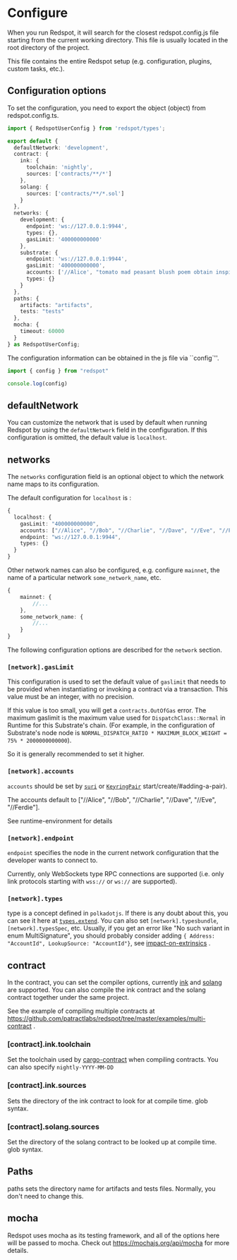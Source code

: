 # Configure

When you run Redspot, it will search for the closest redspot.config.js file starting from the current working directory. This file is usually located in the root directory of the project.

This file contains the entire Redspot setup (e.g. configuration, plugins, custom tasks, etc.).

## Configuration options
To set the configuration, you need to export the object (object) from redspot.config.ts.

```typescript
import { RedspotUserConfig } from 'redspot/types';

export default {
  defaultNetwork: 'development',
  contract: {
    ink: {
      toolchain: 'nightly',
      sources: ['contracts/**/*']
    },
    solang: {
      sources: ['contracts/**/*.sol']
    }
  },
  networks: {
    development: {
      endpoint: 'ws://127.0.0.1:9944',
      types: {},
      gasLimit: '400000000000'
    },
    substrate: {
      endpoint: 'ws://127.0.0.1:9944',
      gasLimit: '400000000000',
      accounts: ['//Alice', "tomato mad peasant blush poem obtain inspire distance attitude mercy return marriage", " 0x26aa394eea5630e07c48ae0c9558cef70a98fdbe9ce6c55837576c60c7af3850"],
      types: {}
    }
  },
  paths: {
    artifacts: "artifacts",
    tests: "tests"
  },
  mocha: {
    timeout: 60000
  }
} as RedspotUserConfig;
```

The configuration information can be obtained in the js file via ``config`''.

```typescript
import { config } from "redspot"

console.log(config)
```



## defaultNetwork 
You can customize the network that is used by default when running Redspot by using the `defaultNetwork` field in the configuration. If this configuration is omitted, the default value is ``localhost``.

## networks 
The `networks` configuration field is an optional object to which the network name maps to its configuration.

The default configuration for `localhost` is :

```typescript
{
  localhost: {
    gasLimit: "400000000000",
    accounts: ["//Alice", "//Bob", "//Charlie", "//Dave", "//Eve", "//Ferdie"],
    endpoint: "ws://127.0.0.1:9944",
    types: {}
  }
}
```

Other network names can also be configured, e.g. configure `mainnet`, the name of a particular network `some_network_name`, etc.

```typescript
{
    mainnet: {
        //...
    },
    some_network_name: {
        //...
    }
}
```

The following configuration options are described for the `network` section.

### `[network].gasLimit`
This configuration is used to set the default value of `gaslimit` that needs to be provided when instantiating or invoking a contract via a transaction. This value must be an integer, with no precision.

If this value is too small, you will get a `contracts.OutOfGas` error. The maximum gaslimit is the maximum value used for `DispatchClass::Normal` in Runtime for this Substrate's chain. (For example, in the configuration of Substrate's node node is `NORMAL_DISPATCH_RATIO * MAXIMUM_BLOCK_WEIGHT = 75% * 2000000000000`).

So it is generally recommended to set it higher.

### `[network].accounts`
`accounts` should be set by [`suri`](https://polkadot.js.org/docs/keyring/start/suri/) or [`KeyringPair`](https://polkadot.js.org/docs/keyring/) start/create/#adding-a-pair).

The accounts default to ["//Alice", "//Bob", "//Charlie", "//Dave", "//Eve", "//Ferdie"].

See runtime-environment for details 

### `[network].endpoint`
`endpoint` specifies the node in the current network configuration that the developer wants to connect to.

Currently, only WebSockets type RPC connections are supported (i.e. only link protocols starting with `wss://` or `ws://` are supported).

### `[network].types`
type is a concept defined in `polkadotjs`. If there is any doubt about this, you can see it here at [`types.extend`](https://polkadot.js.org/docs/api/start/types.extend/). You can also set `[network].typesbundle`, `[network].typesSpec`, etc. Usually, if you get an error like "No such variant in enum MultiSignature", you should probably consider adding `{ Address: "AccountId", LookupSource: "AccountId"}`, see [impact-on-extrinsics](https://polkadot.js.org/docs/api/start/types.extend/#impact-on-extrinsics) .

## contract

In the contract, you can set the compiler options, currently [ink](https://github.com/paritytech/ink) and [solang](https://github.com/hyperledger-labs/solang) are supported. You can also compile the ink contract and the solang contract together under the same project.

See the example of compiling multiple contracts at https://github.com/patractlabs/redspot/tree/master/examples/multi-contract .

### [contract].ink.toolchain

Set the toolchain used by [cargo-contract](https://github.com/paritytech/cargo-contract) when compiling contracts. You can also specify `nightly-YYYY-MM-DD`

### [contract].ink.sources

Sets the directory of the ink contract to look for at compile time. glob syntax.

### [contract].solang.sources

Set the directory of the solang contract to be looked up at compile time. glob syntax.



## Paths

paths sets the directory name for artifacts and tests files. Normally, you don't need to change this.



## mocha

Redspot uses mocha as its testing framework, and all of the options here will be passed to mocha. Check out https://mochajs.org/api/mocha for more details.